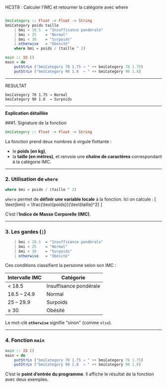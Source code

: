 HC3T8 : Calculer l’IMC et retourner la catégorie avec where

```haskell

bmiCategory :: Float -> Float -> String
bmiCategory poids taille
    | bmi < 18.5  = "Insuffisance pondérale"
    | bmi < 25    = "Normal"
    | bmi < 30    = "Surpoids"
    | otherwise   = "Obésité"
    where bmi = poids / (taille ^ 2)

main :: IO ()
main = do
    putStrLn ("bmiCategory 70 1.75 → " ++ bmiCategory 70 1.75)
    putStrLn ("bmiCategory 90 1.8  → " ++ bmiCategory 90 1.8)
```

---
RESULTAT 
```
bmiCategory 70 1.75 → Normal
bmiCategory 90 1.8  → Surpoids
```

---

**Explication détaillée**

###1. Signature de la fonction

```haskell
bmiCategory :: Float -> Float -> String
```

La fonction prend deux nombres à virgule flottante :

* le **poids (en kg)**,
* la **taille (en mètres)**,
  et renvoie une **chaîne de caractères** correspondant à la catégorie IMC.

---

###  2. Utilisation de `where`

```haskell
where bmi = poids / (taille ^ 2)
```

 `where` permet de **définir une variable locale** à la fonction.
Ici on calcule :
[
\text{bmi} = \frac{\text{poids}}{\text{taille}^2}
]

C’est l’**Indice de Masse Corporelle (IMC)**.

---

###  3. Les gardes (`|`)

```haskell
    | bmi < 18.5  = "Insuffisance pondérale"
    | bmi < 25    = "Normal"
    | bmi < 30    = "Surpoids"
    | otherwise   = "Obésité"
```

Ces conditions classifient la personne selon son IMC :

| Intervalle IMC | Catégorie              |
| -------------- | ---------------------- |
| < 18.5         | Insuffisance pondérale |
| 18.5 – 24.9    | Normal                 |
| 25 – 29.9      | Surpoids               |
| ≥ 30           | Obésité                |

Le mot-clé **`otherwise`** signifie "sinon" (comme `else`).

---

###  4. Fonction `main`

```haskell
main :: IO ()
main = do
    putStrLn ("bmiCategory 70 1.75 → " ++ bmiCategory 70 1.75)
    putStrLn ("bmiCategory 90 1.8  → " ++ bmiCategory 90 1.8)
```

C’est le **point d’entrée du programme**.
Il affiche le résultat de la fonction avec deux exemples.
